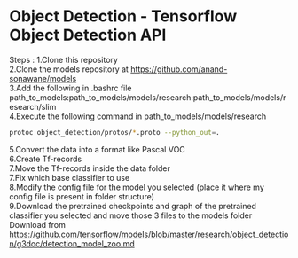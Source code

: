 # Object Detection - Tensorflow Object Detection API

Steps :
1.Clone this repository <br>
2.Clone the models repository at https://github.com/anand-sonawane/models <br>
3.Add the following in .bashrc file <br>
path_to_models:path_to_models/models/research:path_to_models/models/research/slim <br>
4.Execute the following command in path_to_models/models/research <br>
``` bash
protoc object_detection/protos/*.proto --python_out=.
```
5.Convert the data into a format like Pascal VOC <br>
6.Create Tf-records <br>
7.Move the Tf-records inside the data folder <br>
7.Fix which base classifier to use <br>
8.Modify the config file for the model you selected (place it where my config file is present in folder structure) <br>
9.Download the pretrained checkpoints and graph of the pretrained classifier you selected and move those 3 files to the models folder  <br>
Download from https://github.com/tensorflow/models/blob/master/research/object_detection/g3doc/detection_model_zoo.md <br>
